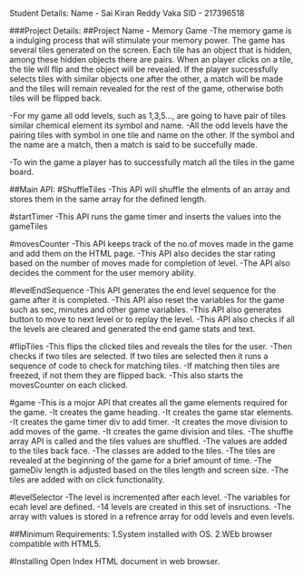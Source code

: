 Student Details:
Name - Sai Kiran Reddy Vaka
SID - 217396518

###Project Details:
##Project Name - Memory Game
-The memory game is a indulging process that will stimulate your memory power. The game has several tiles generated on the screen. Each tile has an object that is hidden, among these hidden objects there are pairs. When an player clicks on a tile, the tile will flip and the object will be revealed. If the player successfully selects tiles with similar objects one after the other, a match will be made and the tiles will remain revealed for the rest of the game, otherwise both tiles will be flipped back.

-For my game all odd levels, such as 1,3,5..., are going to have pair of tiles similar chemical element its symbol and name.
-All the odd levels have the pairing tiles with symbol in one tile and name on the other. If the symbol and the name are a match, then a match is said to be succefully made.

-To win the game a player has to successfully match all the tiles in the game board.

##Main API:
#ShuffleTiles
-This API will shuffle the elments of an array and stores them in the same array for the defined length.

#startTimer
-This API runs the game timer and inserts the values into the gameTiles

#movesCounter
-This API keeps track of the no.of moves made in the game and add them on the HTML page.
-This API also decides the star rating based on the number of moves made for completion of level.
-The API also decides the comment for the user memory ability.

#levelEndSequence
-This API generates the end level sequence for the game after it is completed.
-This API also reset the variables for the game such as sec, minutes and other game variables.
-This API also generates button to move to next level or to replay the level.
-This API also checks if all the levels are cleared and generated the end game stats and text.

#flipTiles
-This flips the clicked tiles and reveals the tiles for the user.
-Then checks if two tiles are selected. If two tiles are selected then it runs a sequence of code to check for matching tiles.
-If matching then tiles are freezed, if not them they are flipped back.
-This also starts the movesCounter on each clicked.

#game
-This is a mojor API that creates all the game elements required for the game.
-It creates the game heading.
-It creates the game star elements.
-It creates the game timer div to add timer.
-It creates the move division to add moves of the game.
-It creates the game division and tiles.
-The shuffle array API is called and the tiles values are shuffled.
-The values are added to the tiles back face.
-The classes are added to the tiles.
-The tiles are revealed at the beginning of the game for a brief amount of time.
-The gameDiv length is adjusted based on the tiles length and screen size.
-The tiles are added with on click functionality.

#levelSelector
-The level is incremented after each level.
-The variables for ecah level are defined.
-14 levels are created in this set of insructions.
-The array with values is stored in a refrence array for odd levels and even levels.

##Minimum Requirements:
1.System installed with OS.
2.WEb browser compatible with HTML5.

#Installing
Open Index HTML document in web browser.
